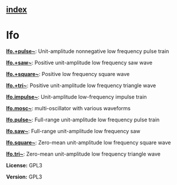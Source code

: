 [index](index.html) 
---

# lfo




[**lfo.+pulse~**](lfo.%2Bpulse~.html): Unit-amplitude nonnegative low frequency pulse train 

[**lfo.+saw~**](lfo.%2Bsaw~.html): Positive unit-amplitude low frequency saw wave 

[**lfo.+square~**](lfo.%2Bsquare~.html): Positive low frequency square wave 

[**lfo.+tri~**](lfo.%2Btri~.html): Positive unit-amplitude low frequency triangle wave 

[**lfo.impulse~**](lfo.impulse~.html): Unit-amplitude low-frequency impulse train 

[**lfo.mosc~**](lfo.mosc~.html): multi-oscillator with various waveforms 

[**lfo.pulse~**](lfo.pulse~.html): Full-range unit-amplitude low frequency pulse train 

[**lfo.saw~**](lfo.saw~.html): Full-range unit-amplitude low frequency saw 

[**lfo.square~**](lfo.square~.html): Zero-mean unit-amplitude low frequency square wave 

[**lfo.tri~**](lfo.tri~.html): Zero-mean unit-amplitude low frequency triangle wave 



**License:** GPL3

**Version:** GPL3

